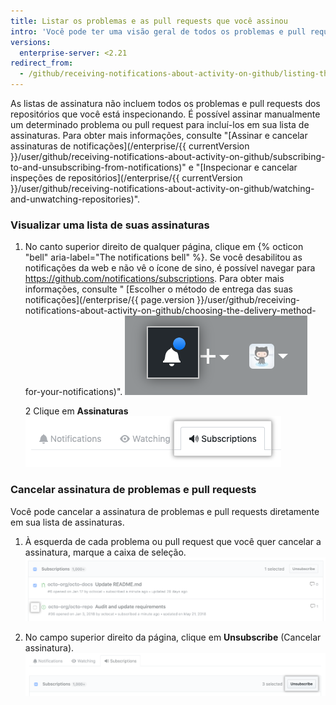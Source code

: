 ```yaml
---
title: Listar os problemas e as pull requests que você assinou
intro: 'Você pode ter uma visão geral de todos os problemas e pull requests que assinou, facilitando a navegação para conversas nas quais está interessado, mas não recebeu notificações recentes.'
versions:
  enterprise-server: <2.21
redirect_from:
  - /github/receiving-notifications-about-activity-on-github/listing-the-issues-and-pull-requests-youre-subscribed-to
---
```

As listas de assinatura não incluem todos os problemas e pull requests dos repositórios que você está inspecionando. É possível assinar manualmente um determinado problema ou pull request para incluí-los em sua lista de assinaturas. Para obter mais informações, consulte "[Assinar e cancelar assinaturas de notificações](/enterprise/{{ currentVersion }}/user/github/receiving-notifications-about-activity-on-github/subscribing-to-and-unsubscribing-from-notifications)" e "[Inspecionar e cancelar inspeções de repositórios](/enterprise/{{ currentVersion }}/user/github/receiving-notifications-about-activity-on-github/watching-and-unwatching-repositories)".

### Visualizar uma lista de suas assinaturas

1. No canto superior direito de qualquer página, clique em {% octicon "bell" aria-label="The notifications bell" %}. Se você desabilitou as notificações da web e não vê o ícone de sino, é possível navegar para <https://github.com/notifications/subscriptions>. Para obter mais informações, consulte "
[Escolher o método de entrega das suas notificações](/enterprise/{{ page.version }}/user/github/receiving-notifications-about-activity-on-github/choosing-the-delivery-method-for-your-notifications)". ![Notificação indicando qualquer mensagem não lida](/assets/images/help/notifications/notifications_general_existence_indicator.png)</p></li> 
   
   2 Clique em **Assinaturas** ![Aba Subscriptions (Assinaturas)](/assets/images/help/notifications/subscriptions-tab.png)</ol> 



### Cancelar assinatura de problemas e pull requests

Você pode cancelar a assinatura de problemas e pull requests diretamente em sua lista de assinaturas.

1. À esquerda de cada problema ou pull request que você quer cancelar a assinatura, marque a caixa de seleção. ![Caixa de seleção para cancelar assinatura](/assets/images/help/notifications/unsubscribe-checkbox.png)

2. No campo superior direito da página, clique em **Unsubscribe** (Cancelar assinatura). ![Botão Unsubscribe (Cancelar assinatura)](/assets/images/help/notifications/unsubscribe-button.png)
